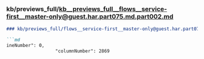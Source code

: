 ### kb/previews_full/kb__previews_full__flows__service-first__master-only@guest.har.part075.md.part002.md

```md
### kb/previews_full/flows__service-first__master-only@guest.har.part075.md (part 002)

```md
ineNumber": 0,
                  "columnNumber": 2869
            
```

```

```
